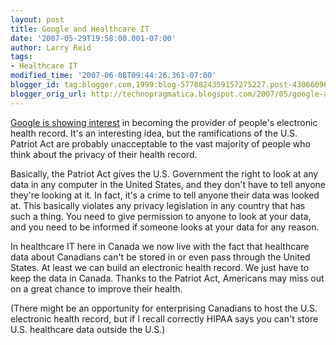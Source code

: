 ```yaml
---
layout: post
title: Google and Healthcare IT
date: '2007-05-29T19:58:00.001-07:00'
author: Larry Reid
tags:
- Healthcare IT
modified_time: '2007-06-08T09:44:26.361-07:00'
blogger_id: tag:blogger.com,1999:blog-5778824359157275227.post-4306609678260851136
blogger_orig_url: http://technopragmatica.blogspot.com/2007/05/google-and-healthcare-it.html
---
```


[Google is showing interest][1] in becoming the provider of people's
electronic health record. It's an interesting idea, but the
ramifications of the U.S. Patriot Act are probably unacceptable to the
vast majority of people who think about the privacy of their health
record.  
  
Basically, the Patriot Act gives the U.S. Government the right to look
at any data in any computer in the United States, and they don't have to
tell anyone they're looking at it. In fact, it's a crime to tell anyone
their data was looked at. This basically violates any privacy
legislation in any country that has such a thing. You need to give
permission to anyone to look at your data, and you need to be informed
if someone looks at your data for any reason.  
  
In healthcare IT here in Canada we now live with the fact that
healthcare data about Canadians can't be stored in or even pass through
the United States. At least we can build an electronic health record. We
just have to keep the data in Canada. Thanks to the Patriot Act,
Americans may miss out on a great chance to improve their health.  
  
(There might be an opportunity for enterprising Canadians to host the
U.S. electronic health record, but if I recall correctly HIPAA says you
can't store U.S. healthcare data outside the U.S.)



[1]: http://www.eweek.com/article2/0,1759,2138333,00.asp?kc=EWRSS03119TX1K0000594
